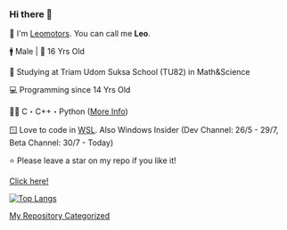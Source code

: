 ### Hi there 👋

🔖 I'm <a href="https://github.com/Leomotors/">Leomotors</a>. You can call me **Leo**.

🚹 Male | 🎂 16 Yrs Old

🏫 Studying at Triam Udom Suksa School (TU82) in Math&Science

💻 Programming since 14 Yrs Old

👨‍💻 C・C++・Python (<a href="https://github.com/Leomotors/Leomotors/blob/main/LanguageSkill.md">More Info</a>)

🪟 Love to code in <a href="https://docs.microsoft.com/en-us/windows/wsl/install-win10">WSL</a>. Also Windows Insider (Dev Channel: 26/5 - 29/7, Beta Channel: 30/7 - Today)

⭐ Please leave a star on my repo if you like it!

[Click here!](https://www.youtube.com/watch?v=dQw4w9WgXcQ)

[![Top Langs](https://github-readme-stats.vercel.app/api/top-langs/?username=Leomotors&layout=compact&langs_count=10)](https://github.com/anuraghazra/github-readme-stats)

<!-- [![Leomotors's wakatime stats](https://github-readme-stats.vercel.app/api/wakatime?username=Leomotors&layout=compact)](https://github.com/anuraghazra/github-readme-stats)
-->
[My Repository Categorized](https://github.com/Leomotors/Leomotors/blob/main/Repository.md)



<!-- // auto generated by github but I will keep it
**Leomotors/Leomotors** is a ✨ _special_ ✨ repository because its `README.md` (this file) appears on your GitHub profile.

Here are some ideas to get you started:

- 🔭 I’m currently working on ... // NOT WORKING RN but maybe in the future
WRITTEN - 🌱 I’m currently learning ...
- 👯 I’m looking to collaborate on ...
- 🤔 I’m looking for help with ...
- 💬 Ask me about ...
- 📫 How to reach me: ...
- 😄 Pronouns: ...
- ⚡ Fun fact: ...
-->

